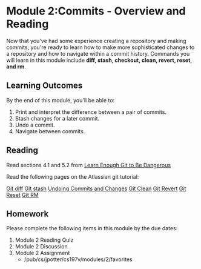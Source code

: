# Module 2:Commits - Overview and Reading
Now that you've had some experience creating a repository and making commits, you're ready to learn how to make more sophisticated changes to a repository and how to navigate within a commit history. Commands you will learn in this module include __diff, stash, checkout, clean, revert, reset, and rm__.


## Learning Outcomes
By the end of this module, you'll be able to:

1. Print and interpret the difference between a pair of commits.
2. Stash changes for a later commit.
3. Undo a commit.
4. Navigate between commits.


## Reading
Read sections 4.1 and 5.2 from [Learn Enough Git to Be Dangerous](https://www.learnenough.com/git-tutorial)

Read the following pages on the Atlassian git tutorial:

[Git diff](https://www.atlassian.com/git/tutorials/saving-changes/git-diff)
[Git stash](https://www.atlassian.com/git/tutorials/saving-changes/git-stash)
[Undoing Commits and Changes](https://www.atlassian.com/git/tutorials/undoing-change)
[Git Clean](https://www.atlassian.com/git/tutorials/undoing-changes/git-clean)
[Git Revert](https://www.atlassian.com/git/tutorials/undoing-changes/git-revert)
[Git Reset](https://www.atlassian.com/git/tutorials/undoing-changes/git-reset)
[Git RM](https://www.atlassian.com/git/tutorials/undoing-changes/git-rm)

## Homework
Please complete the following items in this module by the due dates:

1.  Module 2 Reading Quiz
2.  Module 2 Discussion
3.  Module 2 Assignment
    * /pub/cs/jpotter/cs197v/modules/2/favorites